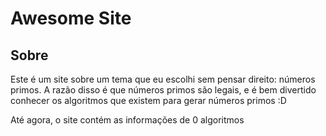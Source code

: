 # Awesome Site

## Sobre
Este é um site sobre um tema que eu escolhi sem pensar direito: números primos. A razão disso é que números primos são legais, e é bem divertido conhecer os algoritmos que existem para gerar números primos :D

Até agora, o site contém as informações de 0 algoritmos